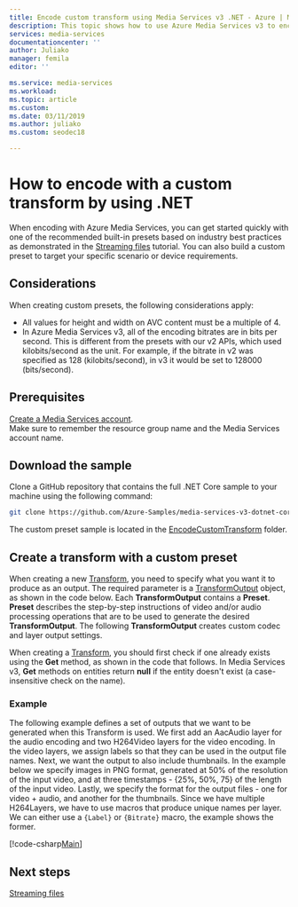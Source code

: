 ```yaml
---
title: Encode custom transform using Media Services v3 .NET - Azure | Microsoft Docs
description: This topic shows how to use Azure Media Services v3 to encode a custom transform using .NET.
services: media-services
documentationcenter: ''
author: Juliako
manager: femila
editor: ''

ms.service: media-services
ms.workload: 
ms.topic: article
ms.custom: 
ms.date: 03/11/2019
ms.author: juliako
ms.custom: seodec18

---
```


# How to encode with a custom transform by using .NET

When encoding with Azure Media Services, you can get started quickly with one of the recommended built-in presets based on industry best practices as demonstrated in the [Streaming files](stream-files-tutorial-with-api.md) tutorial. You can also build a custom preset to target your specific scenario or device requirements.

## Considerations

When creating custom presets, the following considerations apply:

* All values for height and width on AVC content must be a multiple of 4.
* In Azure Media Services v3, all of the encoding bitrates are in bits per second. This is different from the presets with our v2 APIs, which used kilobits/second as the unit. For example, if the bitrate in v2 was specified as 128 (kilobits/second), in v3 it would be set to 128000 (bits/second).

## Prerequisites 

[Create a Media Services account](create-account-cli-how-to.md). <br/>Make sure to remember the resource group name and the Media Services account name. 

## Download the sample

Clone a GitHub repository that contains the full .NET Core sample to your machine using the following command:  

 ```bash
 git clone https://github.com/Azure-Samples/media-services-v3-dotnet-core-tutorials.git
 ```
 
The custom preset sample is located in the [EncodeCustomTransform](https://github.com/Azure-Samples/media-services-v3-dotnet-core-tutorials/blob/master/NETCore/EncodeCustomTransform/) folder.

## Create a transform with a custom preset 

When creating a new [Transform](https://docs.microsoft.com/rest/api/media/transforms), you need to specify what you want it to produce as an output. The required parameter is a [TransformOutput](https://docs.microsoft.com/rest/api/media/transforms/createorupdate#transformoutput) object, as shown in the code below. Each **TransformOutput** contains a **Preset**. **Preset** describes the step-by-step instructions of video and/or audio processing operations that are to be used to generate the desired **TransformOutput**. The following **TransformOutput** creates custom codec and layer output settings.

When creating a [Transform](https://docs.microsoft.com/rest/api/media/transforms), you should first check if one already exists using the **Get** method, as shown in the code that follows. In Media Services v3, **Get** methods on entities return **null** if the entity doesn't exist (a case-insensitive check on the name).

### Example

The following example defines a set of outputs that we want to be generated when this Transform is used. We first add an AacAudio layer for the audio encoding and two H264Video layers for the video encoding. In the video layers, we assign labels so that they can be used in the output file names. Next, we want the output to also include thumbnails. In the example below we specify images in PNG format, generated at 50% of the resolution of the input video, and at three timestamps - {25%, 50%, 75} of the length of the input video. Lastly, we specify the format for the output files - one for video + audio, and another for the thumbnails. Since we have multiple H264Layers, we have to use macros that produce unique names per layer. We can either use a `{Label}` or `{Bitrate}` macro, the example shows the former.

[!code-csharp[Main](../../../media-services-v3-dotnet-core-tutorials/NETCore/EncodeCustomTransform/MediaV3ConsoleApp/Program.cs#EnsureTransformExists)]

## Next steps

[Streaming files](stream-files-tutorial-with-api.md) 
